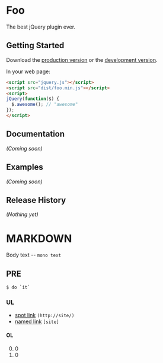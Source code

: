 # Foo

The best jQuery plugin ever.

## Getting Started
Download the [production version][min] or the [development version][max].

[min]: https://raw.github.com/dvdrtrgn/foo/master/dist/foo.min.js
[max]: https://raw.github.com/dvdrtrgn/foo/master/dist/foo.js

In your web page:

```html
<script src="jquery.js"></script>
<script src="dist/foo.min.js"></script>
<script>
jQuery(function($) {
  $.awesome(); // "awesome"
});
</script>
```

## Documentation
_(Coming soon)_

## Examples
_(Coming soon)_

## Release History
_(Nothing yet)_
# MARKDOWN
Body text -- `mono text`

## PRE
    $ do `it`

### UL
* [spot link](http://site/) `(http://site/)`
* [named link][site] `[site]`

#### OL
0. 0
0. 0

[site]: http://site/

